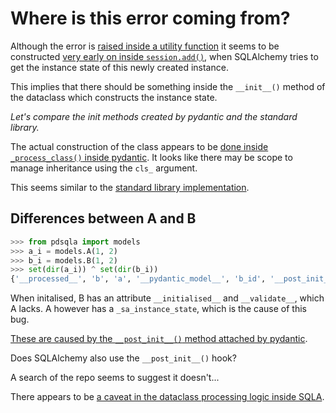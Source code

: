 # Where is this error coming from?

Although the error is [raised inside a utility function](https://github.com/sqlalchemy/sqlalchemy/blob/rel_1_4_22/lib/sqlalchemy/util/compat.py#L207) it seems to be constructed [very early on inside `session.add()`](https://github.com/sqlalchemy/sqlalchemy/blob/fb81f9c8d914f9911925dd3f4e77d7fc374b267c/lib/sqlalchemy/orm/session.py#L2566), when SQLAlchemy tries to get the instance state of this newly created instance.

This implies that there should be something inside the `__init__()` method of the dataclass which constructs the instance state.

_Let's compare the init methods created by pydantic and the standard library._


The actual construction of the class appears to be [done inside `_process_class()` inside pydantic](https://github.com/samuelcolvin/pydantic/blob/master/pydantic/dataclasses.py#L109). It looks like there may be scope to manage inheritance using the `cls_` argument.

This seems similar to the [standard library implementation](https://github.com/python/cpython/blob/main/Lib/dataclasses.py#L1150).

## Differences between A and B

```python
>>> from pdsqla import models
>>> a_i = models.A(1, 2)
>>> b_i = models.B(1, 2)
>>> set(dir(a_i)) ^ set(dir(b_i))
{'__processed__', 'b', 'a', '__pydantic_model__', 'b_id', '__post_init__', '__get_validators__', '__initialised__', '_sa_instance_state', '__validate__', 'a_id'}
```

When initalised, B has an attribute `__initialised__` and `__validate__`, which A lacks. A however has a `_sa_instance_state`, which is the cause of this bug.

[These are caused by the `__post_init__()` method attached by pydantic](https://github.com/samuelcolvin/pydantic/blob/master/pydantic/dataclasses.py#L129).

Does SQLAlchemy also use the `__post_init__()` hook?

A search of the repo seems to suggest it doesn't...

There appears to be [a caveat in the dataclass processing logic inside SQLA](https://github.com/sqlalchemy/sqlalchemy/blob/ac0c1aed2b3521393e054fde07f5c6c75153bc50/lib/sqlalchemy/orm/decl_base.py#L362).
